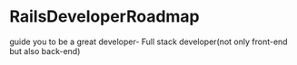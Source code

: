 # RailsDeveloperRoadmap
guide you to be a great developer- Full stack developer(not only front-end but also back-end)
